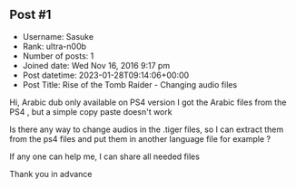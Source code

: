## Post #1
- Username: Sasuke
- Rank: ultra-n00b
- Number of posts: 1
- Joined date: Wed Nov 16, 2016 9:17 pm
- Post datetime: 2023-01-28T09:14:06+00:00
- Post Title: Rise of the Tomb Raider - Changing audio files

Hi, 
Arabic dub only available on PS4 version 
I got the Arabic files from the PS4 , but a simple copy paste doesn't work

Is there any way to change audios in the .tiger files, so I can extract them from the ps4 files and put them in another language file for example ? 

If any one can help me, I can share all needed files 

Thank you in advance
